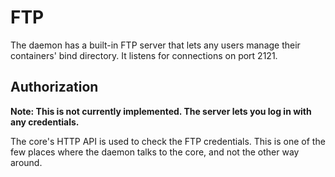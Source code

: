 # FTP

The daemon has a built-in FTP server that lets any users manage their
containers' bind directory. It listens for connections on port 2121.

## Authorization

**Note: This is not currently implemented. The server lets you log in with any
credentials.**

The core's HTTP API is used to check the FTP credentials. This is one of the few
places where the daemon talks to the core, and not the other way around.
